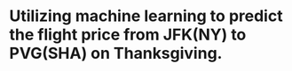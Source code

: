 # Utilizing machine learning to predict the flight price from JFK(NY) to PVG(SHA) on Thanksgiving.

